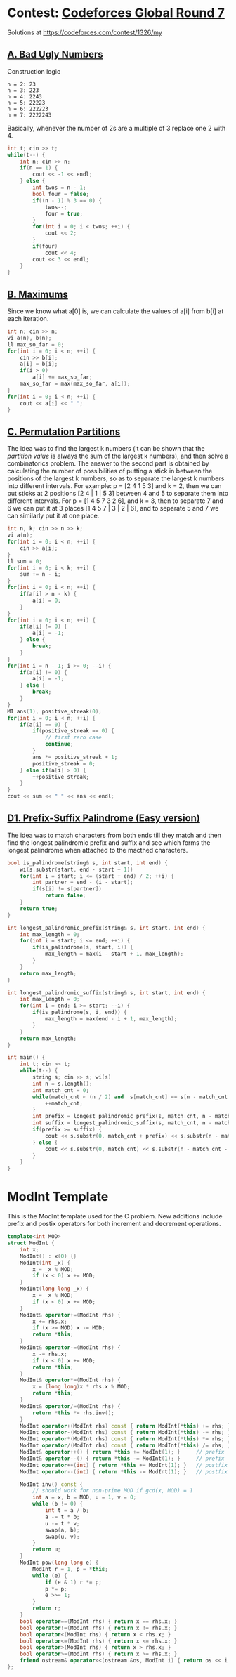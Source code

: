 # Contest: [Codeforces Global Round 7](https://codeforces.com/contest/1326)
Solutions at https://codeforces.com/contest/1326/my
## [A. Bad Ugly Numbers](https://codeforces.com/contest/1326/problem/A)
Construction logic
```
n = 2: 23
n = 3: 223
n = 4: 2243
n = 5: 22223
n = 6: 222223
n = 7: 2222243
```
Basically, whenever the number of 2s are a multiple of 3 replace one 2 with 4.
```cpp
int t; cin >> t;
while(t--) {
    int n; cin >> n;
    if(n == 1) {
        cout << -1 << endl;    
    } else {
        int twos = n - 1;
        bool four = false;
        if((n - 1) % 3 == 0) {
            twos--;
            four = true;
        }
        for(int i = 0; i < twos; ++i) {
            cout << 2;
        }
        if(four) 
            cout << 4;
        cout << 3 << endl;
    }
} 
```

## [B. Maximums](https://codeforces.com/contest/1326/problem/B)
Since we know what a[0] is, we can calculate the values of a[i] from b[i] at each iteration.
```cpp
int n; cin >> n;
vi a(n), b(n);
ll max_so_far = 0;
for(int i = 0; i < n; ++i) {
    cin >> b[i];
    a[i] = b[i];
    if(i > 0)
        a[i] += max_so_far;
    max_so_far = max(max_so_far, a[i]);
}
for(int i = 0; i < n; ++i) {
    cout << a[i] << " ";
}
```

## [C. Permutation Partitions](https://codeforces.com/contest/1326/problem/C)
The idea was to find the largest k numbers (it can be shown that the _partition value_ is always the sum of the largest k numbers), and then solve a combinatorics problem. The answer to the second part is obtained by calculating the number of possibilities of putting a stick in between the positions of the largest k numbers, so as to separate the largest k numbers into different intervals. For example: p = [2 4 1 5 3] and k = 2, then we can put sticks at 2 positions  [2 4 | 1 | 5 3] between 4 and 5 to separate them into different intervals. For p = [1 4 5 7 3 2 6], and k = 3, then to separate 7 and 6 we can put it at 3 places [1 4 5 7 | 3 | 2 | 6], and to separate 5 and 7 we can similarly put it at one place.
```cpp
int n, k; cin >> n >> k;
vi a(n);
for(int i = 0; i < n; ++i) {
    cin >> a[i];
}
ll sum = 0;
for(int i = 0; i < k; ++i) {
    sum += n - i;
}
for(int i = 0; i < n; ++i) {
    if(a[i] > n - k) {
        a[i] = 0;
    }
}
for(int i = 0; i < n; ++i) {
    if(a[i] != 0) {
        a[i] = -1;
    } else {
        break;
    }
}
for(int i = n - 1; i >= 0; --i) {
    if(a[i] != 0) {
        a[i] = -1;
    } else {
        break;
    }
}
MI ans(1), positive_streak(0);
for(int i = 0; i < n; ++i) {
    if(a[i] == 0) {
        if(positive_streak == 0) {
            // first zero case
            continue;
        }
        ans *= positive_streak + 1;
        positive_streak = 0;
    } else if(a[i] > 0) {
        ++positive_streak;
    }
}
cout << sum << " " << ans << endl;
```

## [D1. Prefix-Suffix Palindrome (Easy version)](https://codeforces.com/contest/1326/problem/D1)
The idea was to match characters from both ends till they match and then find the longest palindromic prefix and suffix and see which forms the longest palindrome when attached to the macthed characters.
```cpp
bool is_palindrome(string& s, int start, int end) {
    wi(s.substr(start, end - start + 1))
    for(int i = start; i <= (start + end) / 2; ++i) {
        int partner = end - (i - start);
        if(s[i] != s[partner])
            return false;
    }
    return true;
}

int longest_palindromic_prefix(string& s, int start, int end) {
    int max_length = 0;
    for(int i = start; i <= end; ++i) {
        if(is_palindrome(s, start, i)) {
            max_length = max(i - start + 1, max_length);
        }
    }
    return max_length;
}

int longest_palindromic_suffix(string& s, int start, int end) {
    int max_length = 0;
    for(int i = end; i >= start; --i) {
        if(is_palindrome(s, i, end)) {
            max_length = max(end - i + 1, max_length);
        }
    }
    return max_length;
}

int main() {
    int t; cin >> t;
    while(t--) {
        string s; cin >> s; wi(s)
        int n = s.length();
        int match_cnt = 0;
        while(match_cnt < (n / 2) and  s[match_cnt] == s[n - match_cnt - 1]) {
            ++match_cnt;
        }
        int prefix = longest_palindromic_prefix(s, match_cnt, n - match_cnt - 1);
        int suffix = longest_palindromic_suffix(s, match_cnt, n - match_cnt - 1);
        if(prefix >= suffix) {
            cout << s.substr(0, match_cnt + prefix) << s.substr(n - match_cnt, match_cnt) << endl;
        } else {
            cout << s.substr(0, match_cnt) << s.substr(n - match_cnt - suffix, match_cnt + suffix) << endl;
        }
    }
}

```
# ModInt Template
This is the ModInt template used for the C problem. New additions include prefix and postix operators for both increment and decrement operations. 
```cpp
template<int MOD>
struct ModInt {
    int x;
    ModInt() : x(0) {}
    ModInt(int _x) {
        x = _x % MOD;
        if (x < 0) x += MOD;
    }
    ModInt(long long _x) {
        x = _x % MOD;
        if (x < 0) x += MOD;
    }
    ModInt& operator+=(ModInt rhs) {
        x += rhs.x;
        if (x >= MOD) x -= MOD;
        return *this;
    }
    ModInt& operator-=(ModInt rhs) {
        x -= rhs.x;
        if (x < 0) x += MOD;
        return *this;
    }
    ModInt& operator*=(ModInt rhs) {
        x = (long long)x * rhs.x % MOD;
        return *this;
    }
    ModInt& operator/=(ModInt rhs) {
        return *this *= rhs.inv();
    }
    ModInt operator+(ModInt rhs) const { return ModInt(*this) += rhs; }
    ModInt operator-(ModInt rhs) const { return ModInt(*this) -= rhs; }
    ModInt operator*(ModInt rhs) const { return ModInt(*this) *= rhs; }
    ModInt operator/(ModInt rhs) const { return ModInt(*this) /= rhs; }
    ModInt& operator++() { return *this += ModInt(1); }     // prefix
    ModInt& operator--() { return *this -= ModInt(1); }     // prefix
    ModInt operator++(int) { return *this += ModInt(1); }   // postfix
    ModInt operator--(int) { return *this -= ModInt(1); }   // postfix

    ModInt inv() const {
        // should work for non-prime MOD if gcd(x, MOD) = 1
        int a = x, b = MOD, u = 1, v = 0;
        while (b != 0) {
            int t = a / b;
            a -= t * b;
            u -= t * v;
            swap(a, b);
            swap(u, v);
        }
        return u;
    }
    ModInt pow(long long e) {
        ModInt r = 1, p = *this;
        while (e) {
            if (e & 1) r *= p;
            p *= p;
            e >>= 1;
        }
        return r;
    }
    bool operator==(ModInt rhs) { return x == rhs.x; }
    bool operator!=(ModInt rhs) { return x != rhs.x; }
    bool operator<(ModInt rhs) { return x < rhs.x; }
    bool operator<=(ModInt rhs) { return x <= rhs.x; }
    bool operator>(ModInt rhs) { return x > rhs.x; }
    bool operator>=(ModInt rhs) { return x >= rhs.x; }
    friend ostream& operator<<(ostream &os, ModInt i) { return os << i.x; }
};
```